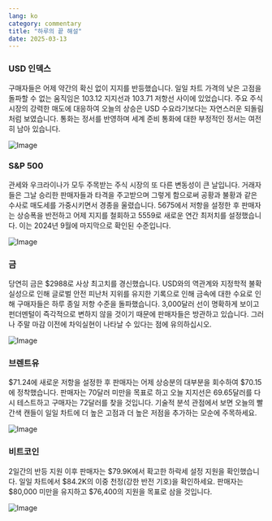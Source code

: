 ```yaml
---
lang: ko
category: commentary
title: "하루의 끝 해설"
date: 2025-03-13
---
```


### USD 인덱스

구매자들은 어제 약간의 확신 없이 지지를 반등했습니다. 일일 차트 가격의 낮은 고점을 돌파할 수 없는 움직임은 103.12 지지선과 103.71 저항선 사이에 있었습니다. 주요 주식 시장의 강력한 매도에 대응하여 오늘의 상승은 USD 수요라기보다는 자연스러운 되돌림처럼 보였습니다. 통화는 정서를 반영하며 세계 준비 통화에 대한 부정적인 정서는 여전히 남아 있습니다.  

![Image](https://markleighedu.github.io/img/Mar-2025/13-Mar-2025/usdindex.jpg)

### S&P 500

관세와 우크라이나가 모두 주목받는 주식 시장의 또 다른 변동성이 큰 날입니다. 거래자들은 그날 승리한 판매자들과 타격을 주고받으며 그렇게 함으로써 공황과 불황과 같은 수사로 매도세를 가중시키면서 경종을 울렸습니다. 5675에서 저항을 설정한 후 판매자는 상승폭을 반전하고 어제 지지를 철회하고 5559로 새로운 연간 최저치를 설정했습니다. 이는 2024년 9월에 마지막으로 확인된 수준입니다.

![Image](https://markleighedu.github.io/img/Mar-2025/13-Mar-2025/sp500.jpg)

### 금

당연히 금은 $2988로 사상 최고치를 경신했습니다. USD와의 역관계와 지정학적 불확실성으로 인해 글로벌 안전 피난처 지위를 유지한 기록으로 인해 금속에 대한 수요로 인해 구매자들은 하루 종일 저항 수준을 돌파했습니다. 3,000달러 선이 명확하게 보이고 펀더멘털이 즉각적으로 변하지 않을 것이기 때문에 판매자들은 방관하고 있습니다. 그러나 주말 마감 이전에 차익실현이 나타날 수 있다는 점에 유의하십시오.   

![Image](https://markleighedu.github.io/img/Mar-2025/13-Mar-2025/gold.jpg)

### 브렌트유

$71.24에 새로운 저항을 설정한 후 판매자는 어제 상승분의 대부분을 회수하여 $70.15에 정착했습니다. 판매자는 70달러 미만을 목표로 하고 오늘 지지선은 69.65달러를 다시 테스트하고 구매자는 72달러를 찾을 것입니다. 기술적 분석 관점에서 보면 오늘의 빨간색 캔들이 일일 차트에 더 높은 고점과 더 높은 저점을 추가하는 모순에 주목하세요.

![Image](https://markleighedu.github.io/img/Mar-2025/13-Mar-2025/brentoil.jpg)

### 비트코인

2일간의 반등 지원 이후 판매자는 $79.9K에서 확고한 하락세 설정 지원을 확인했습니다. 일일 차트에서 $84.2K의 이중 천정(강한 반전 기호)을 확인하세요. 판매자는 $80,000 미만을 유지하고 $76,400의 지원을 목표로 삼을 것입니다.

![Image](https://markleighedu.github.io/img/Mar-2025/13-Mar-2025/bitcoin.jpg)

